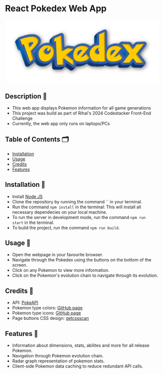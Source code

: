 # React Pokedex Web App

![Pokedex Logo](./src/media/Pokedex.png)

## Description 📝

- This web app displays Pokemon information for all game generations
- This project was build as part of Rihal's 2024 Codestacker Front-End Challenge
- Currently, the web app only runs on laptops/PCs

## Table of Contents 🗂️

- [Installation](#installation)
- [Usage](#usage)
- [Credits](#credits)
- [Features](#features)

## Installation 🚀

- Install [Node JS](https://nodejs.org/en/download)
- Clone the repository by running the command `` in your terminal.
- Run the command `npm install` in the terminal: This will install all necessary dependecies on your local machine.
- To run the server in development mode, run the command `npm run start` in the terminal.
- To build the project, run the command `npm run build`.

## Usage 📖

- Open the webpage in your favourite browser.
- Navigate through the Pokedex using the buttons on the bottom of the screen.
- Click on any Pokemon to view more information.
- Click on the Pokemon's evolution chain to navigate through its evolution.

## Credits 🙏

- API: [PokeAPI](https://pokeapi.co/)
- Pokemon type colors: [GitHub page](https://gist.github.com/apaleslimghost/0d25ec801ca4fc43317bcff298af43c3)
- Pokemon type icons: [GitHub page](https://github.com/duiker101/pokemon-type-svg-icons/tree/master)
- Page buttons CSS design: [getcssscan](https://getcssscan.com/css-buttons-examples)

## Features 🌟

- Information about dimensions, stats, abilites and more for all release Pokemon.
- Navigation through Pokemon evolution chain.
- Radar graph representation of pokemon stats.
- Client-side Pokemon data caching to reduce redundant API calls.
